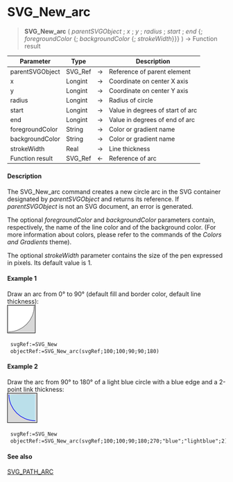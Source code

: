 # SVG_New_arc

>**SVG_New_arc** ( *parentSVGObject* ; *x* ; *y* ; *radius* ; *start* ; *end* {; *foregroundColor* {; *backgroundColor* {; *strokeWidth*}}} ) -> Function result

| Parameter | Type |  | Description |
| --- | --- | --- | --- |
| parentSVGObject | SVG_Ref | &#8594; | Reference of parent element |
| x | Longint | &#8594; | Coordinate on center X axis |
| y | Longint | &#8594; | Coordinate on center Y axis |
| radius | Longint | &#8594; | Radius of circle |
| start | Longint | &#8594; | Value in degrees of start of arc |
| end | Longint | &#8594; | Value in degrees of end of arc |
| foregroundColor | String | &#8594; | Color or gradient name |
| backgroundColor | String | &#8594; | Color or gradient name |
| strokeWidth | Real | &#8594; | Line thickness |
| Function result | SVG_Ref | &#8592; | Reference of arc |



#### Description 

The SVG\_New\_arc command creates a new circle arc in the SVG container designated by *parentSVGObject* and returns its reference. If *parentSVGObject* is not an SVG document, an error is generated.

The optional *foregroundColor* and *backgroundColor* parameters contain, respectively, the name of the line color and of the background color. (For more information about colors, please refer to the commands of the *Colors and Gradients* theme).

The optional *strokeWidth* parameter contains the size of the pen expressed in pixels. Its default value is 1.

#### Example 1 

Draw an arc from 0° to 90° (default fill and border color, default line thickness):  
![](../images/pict194911.en.png)

```4d
 svgRef:=SVG_New
 objectRef:=SVG_New_arc(svgRef;100;100;90;90;180)
```

#### Example 2 

Draw the arc from 90° to 180° of a light blue circle with a blue edge and a 2-point link thickness:  
![](../images/pict194912.en.png)

```4d
 svgRef:=SVG_New
 objectRef:=SVG_New_arc(svgRef;100;100;90;180;270;"blue";"lightblue";2)
```

#### See also 

[SVG\_PATH\_ARC](SVG_PATH_ARC.md)  